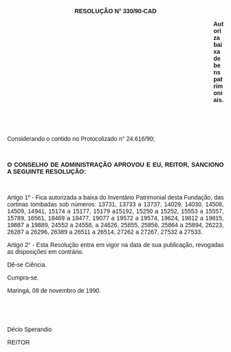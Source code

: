 <BODY>

<B><FONT FACE="Arial"><P ALIGN="CENTER">RESOLU&Ccedil;&Atilde;O N° 330/90-CAD</P>
</B><P ALIGN="JUSTIFY"></P><DIR>
<DIR>
<DIR>
<DIR>
<DIR>
<DIR>
<DIR>
<DIR>
<DIR>
<DIR>
<DIR>
<DIR>

<B><P ALIGN="JUSTIFY">Autoriza baixa de bens patrimoniais. </P>
<P ALIGN="JUSTIFY"></P>
<P ALIGN="JUSTIFY">&nbsp;</P>
<P ALIGN="JUSTIFY">&nbsp;</P></DIR>
</DIR>
</DIR>
</DIR>
</DIR>
</DIR>
</DIR>
</DIR>
</DIR>
</DIR>
</DIR>
</DIR>

</B><P ALIGN="JUSTIFY">Considerando o contido no Protocolizado n° 24.616/90;</P>
<P ALIGN="JUSTIFY"></P>
<P ALIGN="JUSTIFY">&nbsp;</P>
<B><P ALIGN="JUSTIFY">O CONSELHO DE ADMINISTRA&Ccedil;&Atilde;O APROVOU E EU, REITOR, SANCIONO A SEGUINTE RESOLU&Ccedil;&Atilde;O:</P>
</B><P ALIGN="JUSTIFY"></P>
<P ALIGN="JUSTIFY">&nbsp;</P>
<P ALIGN="JUSTIFY">Artigo 1º - Fica autorizada a baixa do Invent&aacute;rio Patrimonial<B> </B>desta Funda&ccedil;&atilde;o, das cortinas tombadas sob n&uacute;meros: 13731, 13733 a 13737, 14029, 14030, 14508, 14509, 14941, 15174 a 15177, 15179 a15192, 15250 a 15252, 15553 a 15557, 15789, 16561, 18469 a 18477, 19077 a 19572 a 19574, 19624, 19812 a 19815, 19887 a 19889, 24552 a 24558, a 24626, 25855, 25856, 25864 a 25894, 26223, 26287 a 26296, 26389 a 26511 a 26514, 27262 a 27267, 27532 a 27533.</P>
<P ALIGN="JUSTIFY">Artigo 2° - Esta Resolu&ccedil;&atilde;o entra em vigor na data de sua publica&ccedil;&atilde;o, revogadas as disposi&ccedil;&otilde;es em contr&aacute;rio.</P>
<P ALIGN="JUSTIFY">D&ecirc;-se Ci&ecirc;ncia.</P>
<P ALIGN="JUSTIFY">Cumpra-se.</P>
<P ALIGN="JUSTIFY"></P>
<P ALIGN="JUSTIFY">Maring&aacute;, 08 de novembro de 1990.</P>
<P ALIGN="JUSTIFY"></P>
<P ALIGN="JUSTIFY">&nbsp;</P>
<P ALIGN="JUSTIFY">&nbsp;</P>
<P ALIGN="JUSTIFY">D&eacute;cio Sperandio</P>
<P ALIGN="JUSTIFY">REITOR</P></FONT></BODY>
